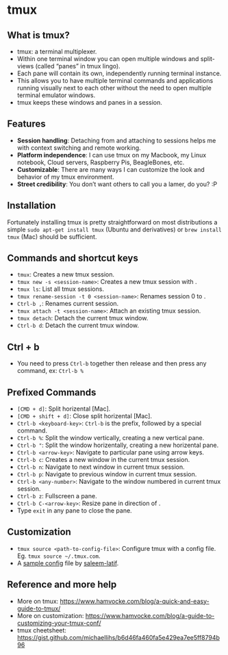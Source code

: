 # tmux

## What is tmux?

- tmux: a terminal multiplexer.
- Within one terminal window you can open multiple windows and split-views (called “panes” in tmux lingo).
- Each pane will contain its own, independently running terminal instance. 
- This allows you to have multiple terminal commands and applications running visually next to each other without the need to open multiple terminal emulator windows.
- tmux keeps these windows and panes in a session.

## Features

- **Session handling**: Detaching from and attaching to sessions helps me with context switching and remote working.
- **Platform independence**: I can use tmux on my Macbook, my Linux notebook, Cloud servers, Raspberry Pis, BeagleBones, etc.
- **Customizable**: There are many ways I can customize the look and behavior of my tmux environment.
- **Street credibility**: You don’t want others to call you a lamer, do you? :P


## Installation

Fortunately installing tmux is pretty straightforward on most distributions 
a simple `sudo apt-get install tmux` (Ubuntu and derivatives) or `brew install tmux` (Mac) should be sufficient.

## Commands and shortcut keys

- `tmux`: Creates a new tmux session.
- `tmux new -s <session-name>`: Creates a new tmux session with <session-name>.
- `tmux ls`: List all tmux sessions.
- `tmux rename-session -t 0 <session-name>`: Renames session 0 to <session-name>.
- `Ctrl-b ,`: Renames current session.
- `tmux attach -t <session-name>`: Attach an existing tmux session.
- `tmux detach`: Detach the current tmux window.
- `Ctrl-b d`: Detach the current tmux window.

## Ctrl + b

- You need to press `Ctrl-b` together then release and then press any command, ex: `Ctrl-b %`

## Prefixed Commands 

- `[CMD + d]`: Split horizental [Mac].
- `[CMD + shift + d]`: Close split horizental [Mac].
- `Ctrl-b <keyboard-key>`: `Ctrl-b` is the prefix, followed by a special command.
- `Ctrl-b %`: Split the window vertically, creating a new vertical pane.
- `Ctrl-b "`: Split the window horizentally, creating a new horizental pane. 
- `Ctrl-b <arrow-key>`: Navigate to particular pane using arrow keys.
- `Ctrl-b c`: Creates a new window in the current tmux session.
- `Ctrl-b n`: Navigate to next window in current tmux session.
- `Ctrl-b p`: Navigate to previous window in current tmux session.
- `Ctrl-b <any-number>`: Navigate to the window numbered <any-number> in current tmux session.
- `Ctrl-b z`: Fullscreen a pane.
- `Ctrl-b C-<arrow-key>`: Resize pane in direction of <arrow-key>.
- Type `exit` in any pane to close the pane.

## Customization

- `tmux source <path-to-config-file>`: Configure tmux with a config file. Eg. `tmux source ~/.tmux.com`.
- A [sample config](https://gist.github.com/saleem-latif/3d819db15ce929da05082c4ba1f199f2) file by [saleem-latif](github.com/saleem-latif).


## Reference and more help

- More on tmux: https://www.hamvocke.com/blog/a-quick-and-easy-guide-to-tmux/
- More on customization: https://www.hamvocke.com/blog/a-guide-to-customizing-your-tmux-conf/
- tmux cheetsheet: https://gist.github.com/michaellihs/b6d46fa460fa5e429ea7ee5ff8794b96

